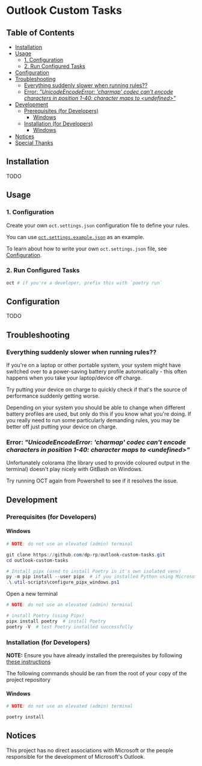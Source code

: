 # Outlook Custom Tasks <!-- omit in toc -->

## Table of Contents <!-- omit in toc -->

- [Installation](#%69%6E%73%74%61%6C%6C%61%74%69%6F%6E)
- [Usage](#%75%73%61%67%65)
  - [1. Configuration](#%31%2E%2D%63%6F%6E%66%69%67%75%72%61%74%69%6F%6E)
  - [2. Run Configured Tasks](#%32%2E%2D%72%75%6E%2D%63%6F%6E%66%69%67%75%72%65%64%2D%74%61%73%6B%73)
- [Configuration](#%63%6F%6E%66%69%67%75%72%61%74%69%6F%6E)
- [Troubleshooting](#%74%72%6F%75%62%6C%65%73%68%6F%6F%74%69%6E%67)
  - [Everything suddenly slower when running rules??](#%65%76%65%72%79%74%68%69%6E%67%2D%73%75%64%64%65%6E%6C%79%2D%73%6C%6F%77%65%72%2D%77%68%65%6E%2D%72%75%6E%6E%69%6E%67%2D%72%75%6C%65%73%3F%3F)
  - [Error: _"UnicodeEncodeError: 'charmap' codec can't encode characters in position 1-40: character maps to \<undefined\>"_](#%65%72%72%6F%72%3A%2D%5F%22%75%6E%69%63%6F%64%65%65%6E%63%6F%64%65%65%72%72%6F%72%3A%2D%27%63%68%61%72%6D%61%70%27%2D%63%6F%64%65%63%2D%63%61%6E%27%74%2D%65%6E%63%6F%64%65%2D%63%68%61%72%61%63%74%65%72%73%2D%69%6E%2D%70%6F%73%69%74%69%6F%6E%2D%31%2D%34%30%3A%2D%63%68%61%72%61%63%74%65%72%2D%6D%61%70%73%2D%74%6F%2D%5C%3C%75%6E%64%65%66%69%6E%65%64%5C%3E%22%5F)
- [Development](#%64%65%76%65%6C%6F%70%6D%65%6E%74)
  - [Prerequisites (for Developers)](#%70%72%65%72%65%71%75%69%73%69%74%65%73%2D%28%66%6F%72%2D%64%65%76%65%6C%6F%70%65%72%73%29)
    - [Windows](#%77%69%6E%64%6F%77%73)
  - [Installation (for Developers)](#%69%6E%73%74%61%6C%6C%61%74%69%6F%6E%2D%28%66%6F%72%2D%64%65%76%65%6C%6F%70%65%72%73%29)
    - [Windows](#%77%69%6E%64%6F%77%73-1)
- [Notices](#%6E%6F%74%69%63%65%73)
- [Special Thanks](#%73%70%65%63%69%61%6C%2D%74%68%61%6E%6B%73)

## Installation

<!-- TODO: add non-developer installation instructions -->

TODO

## Usage

### 1. Configuration

Create your own `oct.settings.json` configuration file to define your rules.

You can use [`oct.settings.example.json`](./oct.settings.example.json) as an example.

To learn about how to write your own `oct.settings.json` file, see [Configuration](#configuration).

### 2. Run Configured Tasks

```bash
oct # if you're a developer, prefix this with `poetry run`
```

## Configuration

<!-- TODO: fill this out once an official json schema is implemented w/ validation -->

TODO

## Troubleshooting

### Everything suddenly slower when running rules??

If you're on a laptop or other portable system, your system might have switched over to a power-saving battery profile automatically - this often happens when you take your laptop/device off charge.

Try putting your device on charge to quickly check if that's the source of performance suddenly getting worse.

Depending on your system you should be able to change when different battery profiles are used, but only do this if you know what you're doing. If you really need to run some particularly demanding rules, you may be better off just putting your device on charge.

### Error: _"UnicodeEncodeError: 'charmap' codec can't encode characters in position 1-40: character maps to \<undefined\>"_

Unfortunately colorama (the library used to provide coloured output in the terminal) doesn't play nicely with GitBash on Windows.

Try running OCT again from Powershell to see if it resolves the issue.

## Development

### Prerequisites (for Developers)

#### Windows

```powershell
# NOTE: do not use an elevated (admin) terminal

git clone https://github.com/dp-rp/outlook-custom-tasks.git
cd outlook-custom-tasks

# Install pipx (used to install Poetry in it's own isolated venv)
py -m pip install --user pipx  # if you installed Python using Microsoft Store, replace `py` with `python3`
.\.util-scripts\configure_pipx_windows.ps1
```

Open a new terminal

```powershell
# NOTE: do not use an elevated (admin) terminal

# install Poetry (using Pipx)
pipx install poetry  # install Poetry
poetry -V  # test Poetry installed successfully
```

### Installation (for Developers)

**NOTE:** Ensure you have already installed the prerequisites by following [these instructions](#prerequisites-for-developers)

The following commands should be ran from the root of your copy of the project repository

#### Windows

```bash
# NOTE: do not use an elevated (admin) terminal

poetry install
```

## Notices

This project has no direct associations with Microsoft or the people responsible for the development of Microsoft's Outlook.
